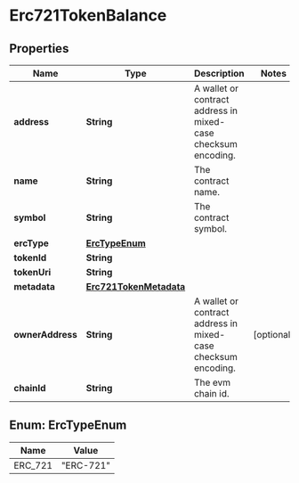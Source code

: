 # Erc721TokenBalance

## Properties
Name | Type | Description | Notes
------------ | ------------- | ------------- | -------------
**address** | **String** | A wallet or contract address in mixed-case checksum encoding. | 
**name** | **String** | The contract name. | 
**symbol** | **String** | The contract symbol. | 
**ercType** | [**ErcTypeEnum**](#ErcTypeEnum) |  | 
**tokenId** | **String** |  | 
**tokenUri** | **String** |  | 
**metadata** | [**Erc721TokenMetadata**](Erc721TokenMetadata.md) |  | 
**ownerAddress** | **String** | A wallet or contract address in mixed-case checksum encoding. |  [optional]
**chainId** | **String** | The evm chain id. | 

<a name="ErcTypeEnum"></a>
## Enum: ErcTypeEnum
Name | Value
---- | -----
ERC_721 | &quot;ERC-721&quot;

